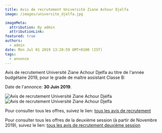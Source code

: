 ```yaml
---
title: Avis de recrutement Université Ziane Achour Djelfa
image: /images/universite_djelfa.jpg

imageMeta:
  attribution: By admin
  attributionLink:
featured: true
authors:
  - admin
date: Mon Jul 01 2019 13:20:59 GMT+0100 (IST)
tags:
  - annonce
---
```


Avis de recrutement Université Ziane Achour Djelfa au titre de l'année budgétaire 2019, pour le grade de maître assistant Classe B:

Date de l'annonce: **30 Juin 2019**.

![Avis de recrutement Université Ziane Achour Djelfa](/images/avis_de_recrutement_centre_universite_djelfa.jpg)
![Avis de recrutement Université Ziane Achour Djelfa](/images/avis_de_recrutement_centre_universite_djelfa_2.jpg)

Pour consulter tous les offres, suivez le lien: [tous les avis de recrutement](/tous_les_avis_de_recrutement_annee_budgetaire_2019/)

Pour consulter tous les offres de la deuxième session (à partir de Novembre 2019), suivez le lien: [tous les avis de recrutement deuxième session](/tous-les-avis-de-recrutement-mitre-assistant-classe-b-au-titre-de-l-annee-2019-deuxieme-session/)
